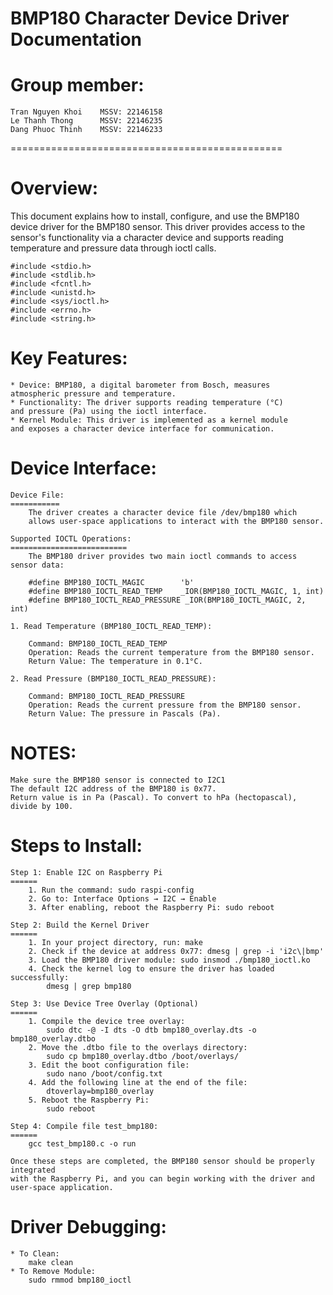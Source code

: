 BMP180 Character Device Driver Documentation
===============================================

Group member:
============
    Tran Nguyen Khoi    MSSV: 22146158
    Le Thanh Thong      MSSV: 22146235
    Dang Phuoc Thinh    MSSV: 22146233
===============================================

Overview:
========
This document explains how to install, configure, and use 
the BMP180 device driver for the BMP180 sensor. This driver
provides access to the sensor's functionality via a character 
device and supports reading temperature and pressure data through 
ioctl calls.

    #include <stdio.h>
    #include <stdlib.h>
    #include <fcntl.h>
    #include <unistd.h>
    #include <sys/ioctl.h>
    #include <errno.h>
    #include <string.h>

Key Features:
============
    * Device: BMP180, a digital barometer from Bosch, measures 
    atmospheric pressure and temperature.
    * Functionality: The driver supports reading temperature (°C) 
    and pressure (Pa) using the ioctl interface.
    * Kernel Module: This driver is implemented as a kernel module 
    and exposes a character device interface for communication.

Device Interface:
================
    Device File:
    ===========
        The driver creates a character device file /dev/bmp180 which 
        allows user-space applications to interact with the BMP180 sensor.

    Supported IOCTL Operations:
    ==========================
        The BMP180 driver provides two main ioctl commands to access sensor data:

        #define BMP180_IOCTL_MAGIC        'b'
        #define BMP180_IOCTL_READ_TEMP    _IOR(BMP180_IOCTL_MAGIC, 1, int)
        #define BMP180_IOCTL_READ_PRESSURE _IOR(BMP180_IOCTL_MAGIC, 2, int)

    1. Read Temperature (BMP180_IOCTL_READ_TEMP):

        Command: BMP180_IOCTL_READ_TEMP
        Operation: Reads the current temperature from the BMP180 sensor.
        Return Value: The temperature in 0.1°C.

    2. Read Pressure (BMP180_IOCTL_READ_PRESSURE):

        Command: BMP180_IOCTL_READ_PRESSURE
        Operation: Reads the current pressure from the BMP180 sensor.
        Return Value: The pressure in Pascals (Pa).

NOTES:
=====
    Make sure the BMP180 sensor is connected to I2C1
    The default I2C address of the BMP180 is 0x77.
    Return value is in Pa (Pascal). To convert to hPa (hectopascal), divide by 100.
Steps to Install:
================
    Step 1: Enable I2C on Raspberry Pi
    ======
        1. Run the command: sudo raspi-config
        2. Go to: Interface Options → I2C → Enable
        3. After enabling, reboot the Raspberry Pi: sudo reboot

    Step 2: Build the Kernel Driver
    ======
        1. In your project directory, run: make
        2. Check if the device at address 0x77: dmesg | grep -i 'i2c\|bmp'
        3. Load the BMP180 driver module: sudo insmod ./bmp180_ioctl.ko
        4. Check the kernel log to ensure the driver has loaded successfully:
            dmesg | grep bmp180

    Step 3: Use Device Tree Overlay (Optional)
    ======
        1. Compile the device tree overlay: 
            sudo dtc -@ -I dts -O dtb bmp180_overlay.dts -o bmp180_overlay.dtbo
        2. Move the .dtbo file to the overlays directory:
            sudo cp bmp180_overlay.dtbo /boot/overlays/
        3. Edit the boot configuration file:
            sudo nano /boot/config.txt
        4. Add the following line at the end of the file:
            dtoverlay=bmp180_overlay
        5. Reboot the Raspberry Pi:
            sudo reboot

    Step 4: Compile file test_bmp180:    
    ======
        gcc test_bmp180.c -o run

    Once these steps are completed, the BMP180 sensor should be properly integrated
    with the Raspberry Pi, and you can begin working with the driver and user-space application.

Driver Debugging:
================
    * To Clean: 
        make clean
    * To Remove Module: 
        sudo rmmod bmp180_ioctl






